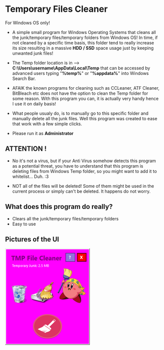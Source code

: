 # Temporary Files Cleaner
For Windows OS only!

- A simple small program for Windows Operating Systems that cleans all the junk/temporary files/temporary folders from Windows OS! In time, if not cleaned by a specific time basis, this folder tend to really increase its size resulting in a massive **HDD / SSD** space usage just by keeping unwanted junk files!

- The Temp folder location is in --> **C:\Users\username\AppData\Local\Temp** that can be accessed by advanced users typing "**%temp%**" or "**%appdata%**" into Windows Search Bar.

- AFAIK the known programs for cleaning such as CCLeaner, ATF Cleaner, BitBleach etc does not have the option to clean the Temp folder for some reason. With this program you can, it is actually very handy hence I use it on daily basis!

- What people usualy do, is to manually go to this specific folder and manually delete all the junk files. Well this program was created to ease that work with a few simple clicks.

- Please run it as **Administrator**

## ATTENTION !
- No it's not a virus, but if your Anti Virus somehow detects this program as a potential threat, you have to understand that this program is deleting files from Windows Temp folder, so you might want to add it to whitelist... Duh. :3

- NOT all of the files will be deleted! Some of them might be used in the current process or simply can't be deleted. It happens do not worry.

## What does this program do really?
- Clears all the junk/temporary files/temporary folders
- Easy to use



## Pictures of the UI

![Screenshot](tmpui.png)






